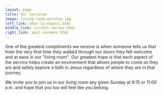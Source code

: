 ```yaml
---
layout: page
title: Our Services
image: living-room-worship.jpg
left_link: what-to-expect.html
middle_link: current-series.html
right_link: past-sermons.html
---
```


  One of the greatest compliments we receive is when someone tells us
  that from the very first time they walked through our doors they felt
  welcome and at ease in our "living room". Our greatest hope is that
  each aspect of the service helps create an environment that allows
  people to come as they are and safely explore a faith in Jesus
  regardless of where they are in that journey.

  We invite you to join us in our <em>living room</em> any given Sunday
  at 9:15 or 11:00 a.m. and hope that you too will feel like you belong.
